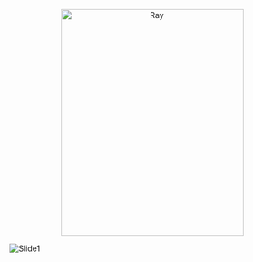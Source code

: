 <p align="center">
  <img src='https://user-images.githubusercontent.com/68734936/117991636-c4b49000-b32d-11eb-87ab-462853248ef0.PNG' alt='Ray' height='400px' width='80%'>
 </p>


![Slide1](https://user-images.githubusercontent.com/68734936/117991636-c4b49000-b32d-11eb-87ab-462853248ef0.PNG)
